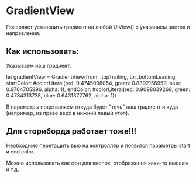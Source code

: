 # GradientView
Позволяет установить градиент на любой UIView() с указанием цветов и направления.

## Как использовать:

Указываем наш градиент:

 let gradientView = GradientView(from: .topTrailing, to: .bottomLeading, startColor: #colorLiteral(red: 0.4745098054, green: 0.8392156959, blue: 0.9764705896, alpha: 1), endColor: #colorLiteral(red: 0.9098039269, green: 0.4784313738, blue: 0.6431372762, alpha: 1))
 
 В параметры подставляем откуда будет "течь" наш градиент и куда (например, из право верх в нижний левый угол).

## Для сториборда работает тоже!!!

Необходимо перетащить вью на контроллер и появится параметры start и end color.

Можно использовать как фон для кнопок, отображения каки-то вьюшек и т.д.
